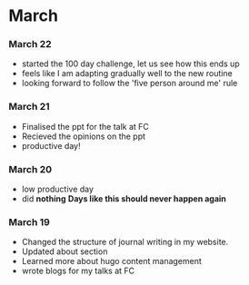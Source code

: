 # March


### March 22
* started the 100 day challenge, let us see how this ends up
* feels like I am adapting gradually well to the new routine 
* looking forward to follow the 'five person around me' rule

### March 21
* Finalised the ppt for the talk at FC
* Recieved the opinions on the ppt
* productive day!
### March 20
* low productive day
* did **nothing** 
**Days like this should never happen again**

### March 19
* Changed the structure of journal writing in my website.
* Updated about section
* Learned more about hugo content management
* wrote blogs for my talks at FC
